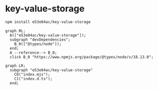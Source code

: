 # key-value-storage

~~~~~ sh
npm install e53e04ac/key-value-storage
~~~~~

~~~~~ mermaid
graph RL;
  A(["e53e04ac/key-value-storage"]);
  subgraph "devDependencies";
    B_0(["@types/node"]);
  end;
  A --reference--> B_0;
  click B_0 "https://www.npmjs.org/package/@types/node/v/18.13.0";
~~~~~

~~~~~ mermaid
graph LR;
  subgraph "e53e04ac/key-value-storage"
    C0("index.mjs");
    C1("index.d.ts");
  end;
~~~~~
